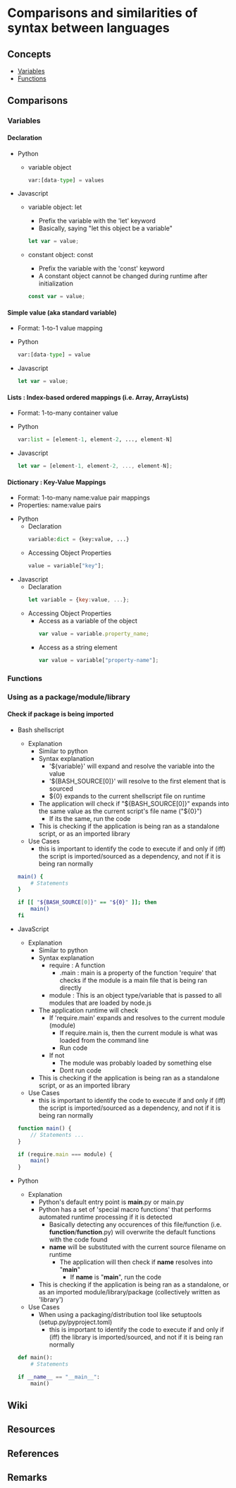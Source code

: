 # Comparisons and similarities of syntax between languages

## Concepts
+ [Variables](#variables)
+ [Functions](#functions)

## Comparisons
### Variables
#### Declaration
- Python
    - variable object
        ```python
        var:[data-type] = values
        ```

- Javascript
    - variable object: let
        + Prefix the variable with the 'let' keyword
        + Basically, saying "let this object be a variable"
        ```js
        let var = value;
        ```

    - constant object: const
        + Prefix the variable with the 'const' keyword
        + A constant object cannot be changed during runtime after initialization
        ```js
        const var = value;
        ```

#### Simple value (aka standard variable)
+ Format: 1-to-1 value mapping
- Python
    ```python
    var:[data-type] = value
    ```
- Javascript
    ```js
    let var = value;
    ```

#### Lists : Index-based ordered mappings (i.e. Array, ArrayLists)
+ Format: 1-to-many container value
- Python
    ```python
    var:list = [element-1, element-2, ..., element-N]
    ```
- Javascript
    ```js
    let var = [element-1, element-2, ..., element-N];
    ```

#### Dictionary : Key-Value Mappings
+ Format: 1-to-many name:value pair mappings
+ Properties: name:value pairs
- Python
    - Declaration
        ```python
        variable:dict = {key:value, ...}
        ```
    - Accessing Object Properties
        ```python
        value = variable["key"];
        ```
- Javascript
    - Declaration
        ```js
        let variable = {key:value, ...};
        ```
    - Accessing Object Properties
        - Access as a variable of the object
            ```js
            var value = variable.property_name;
            ```
        - Access as a string element
            ```js
            var value = variable["property-name"];
            ```

### Functions

### Using as a package/module/library
#### Check if package is being imported
- Bash shellscript
    - Explanation
        + Similar to python
        - Syntax explanation 
            + '${variable}' will expand and resolve the variable into the value
            + '${BASH_SOURCE[0]}' will resolve to the first element that is sourced
            + ${0} expands to the current shellscript file on runtime
        - The application will check if "${BASH_SOURCE[0]}" expands into the same value as the current script's file name ("${0}")
            + If its the same, run the code
        + This is checking if the application is being ran as a standalone script, or as an imported library
    - Use Cases
        + this is important to identify the code to execute if and only if (iff) the script is imported/sourced as a dependency, and not if it is being ran normally
    ```bash
    main() {
        # Statements
    }

    if [[ "${BASH_SOURCE[0]}" == "${0}" ]]; then
        main()
    fi
    ```

- JavaScript
    - Explanation
        + Similar to python
        - Syntax explanation 
            - require : A function
                + .main : main is a property of the function 'require' that checks if the module is a main file that is being ran directly
            - module : This is an object type/variable that is passed to all modules that are loaded by node.js
        - The application runtime will check
            - If 'require.main' expands and resolves to the current module (module)
                + If require.main is, then the current module is what was loaded from the command line
                + Run code
            - If not
                + The module was probably loaded by something else
                + Dont run code
        + This is checking if the application is being ran as a standalone script, or as an imported library
    - Use Cases
        + this is important to identify the code to execute if and only if (iff) the script is imported/sourced as a dependency, and not if it is being ran normally
    ```js
    function main() {
        // Statements ...
    }

    if (require.main === module) {
        main()
    }
    ```

- Python
    - Explanation
        + Python's default entry point is __main__.py or main.py
        - Python has a set of 'special macro functions' that performs automated runtime processing if it is detected
            + Basically detecting any occurences of this file/function (i.e. __function__/__function__.py) will overwrite the default functions with the code found
            - __name__ will be substituted with the current source filename on runtime
                - The application will then check if __name__ resolves into "__main__"
                    + If __name__ is "__main__", run the code
        + This is checking if the application is being ran as a standalone, or as an imported module/library/package (collectively written as 'library')
    - Use Cases
        - When using a packaging/distribution tool like setuptools (setup.py/pyproject.toml)
            + this is important to identify the code to execute if and only if (iff) the library is imported/sourced, and not if it is being ran normally
    ```python
    def main():
        # Statements

    if __name__ == "__main__":
        main()
    ```

## Wiki

## Resources

## References

## Remarks
